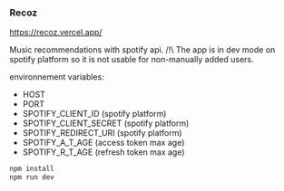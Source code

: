 ### Recoz

https://recoz.vercel.app/

Music recommendations with spotify api.
/!\ The app is in dev mode on spotify platform so it is not usable for non-manually added users.

environnement variables:

- HOST
- PORT
- SPOTIFY_CLIENT_ID (spotify platform)
- SPOTIFY_CLIENT_SECRET (spotify platform)
- SPOTIFY_REDIRECT_URI (spotify platform)
- SPOTIFY_A_T_AGE (access token max age)
- SPOTIFY_R_T_AGE (refresh token max age)

```bash
npm install
npm run dev
```
